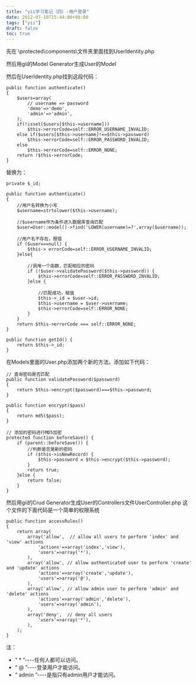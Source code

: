 ```yaml
---
title: "yii学习笔记（四）-用户登录"
date: 2012-07-10T15:44:00+08:00
tags: ["yii"] 
draft: false
toc: true
---
```


先在 \protected\components\文件夹里面找到UserIdentity.php

然后用gii的Model Generator生成User的Model

然后在UserIdentity.php找到这段代码：


    public function authenticate()
    {
        $users=array(
            // username => password
            'demo'=>'demo',
            'admin'=>'admin',
        );
        if(!isset($users[$this->username]))
            $this->errorCode=self::ERROR_USERNAME_INVALID;
        else if($users[$this->username]!==$this->password)
            $this->errorCode=self::ERROR_PASSWORD_INVALID;
        else
            $this->errorCode=self::ERROR_NONE;
        return !$this->errorCode;
    }


替换为：


    private $_id;

    public function authenticate()
    {
        //用户名转换为小写
        $username=strtolower($this->username);

        //$username作为条件进入数据库查询匹配
        $user=User::model()->find('LOWER(username)=?',array($username));

        //用户名不存在，报错
        if ($user===null) {
            $this-> errorCode=self::ERROR_USERNAME_INVALID;
        }else{

            //调用一个函数，匹配相应的密码
            if (!$user->validatePassword($this->password)) {
                $this->errorCode=self::ERROR_PASSWORD_INVALID;
            }else {

                //匹配成功，赋值
                $this->_id = $user->id;
                $this->username = $user->username;
                $this->errorCode=self::ERROR_NONE;
            }
        }
        return $this->errorCode === self::ERROR_NONE;
    }

    public function getId() {
        return $this->_id;
    }


在Models里面的User.php添加两个新的方法。添加如下代码：



    // 查询密码是否匹配
    public function validatePassword($password)
    {
        return $this->encrypt($password)===$this->password;
    }

    public function encrypt($pass)
    {
        return md5($pass);
    }

    // 添加的密码进行MD5加密
    protected function beforeSave() {
        if (parent::beforeSave()) {
            //判断是否是新的密码
            if ($this->isNewRecord) {
                $this->password = $this->encrypt($this->password);
            }
            return true;
        }else {
            return false;
        }
    }


然后用gii的Crud Generator生成User的Controllers文件UserController.php 这个文件的下面代码是一个简单的权限系统


    public function accessRules()
    {
        return array(
            array('allow',  // allow all users to perform 'index' and 'view' actions
                'actions'=>array('index','view'),
                'users'=>array('*'),
            ),
            array('allow', // allow authenticated user to perform 'create' and 'update' actions
                'actions'=>array('create','update'),
                'users'=>array('@'),
            ),
            array('allow', // allow admin user to perform 'admin' and 'delete' actions
                'actions'=>array('admin','delete'),
                'users'=>array('admin'),
            ),
            array('deny',  // deny all users
                'users'=>array('*'),
            ),
        );
    }

注：
- “ * ”----任何人都可以访问。
- “ @ ”----登录用户才能访问。
- “ admin ”----是指只有admin用户才能访问。